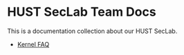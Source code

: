 # HUST SecLab Team Docs

This is a documentation collection about our HUST SecLab.

- [ Kernel FAQ](content.zh/docs/Kernel-FAQ/index.md)
